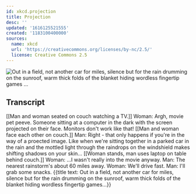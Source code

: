 ```yaml
---
id: xkcd.projection
title: Projection
desc: ''
updated: '1616125521555'
created: '1183100400000'
sources:
  name: xkcd
  url: 'https://creativecommons.org/licenses/by-nc/2.5/'
  license: Creative Commons 2.5
---
```

![Out in a field, not another car for miles, silence but for the rain drumming on the sunroof, warm thick folds of the blanket hiding wordless fingertip games ...](https://imgs.xkcd.com/comics/projection.png)

## Transcript
[[Man and woman seated on couch watching a TV.]]
Woman: Argh, movie pet peeve. Someone sitting at a computer in the dark with the screen projected on their face. Monitors don't work like that!
[[Man and woman face each other on couch.]]
Man: Right - that only happens if you're in the way of a proected image. Like when we're sitting together in a parked car in the rain and the mottled light through the raindrops on the windshield makes shifting shadows on your skin...
[[Woman stands, man uses laptop on table behind couch.]]
Woman: ...I wasn't really into the movie anyway.
Man: The nearest rainstorm's about 60 miles away.
Woman: We'll drive fast.
Man: I'll grab some snacks.
{{title text: Out in a field, not another car for miles, silence but for the rain drumming on the sunroof, warm thick folds of the blanket hiding wordless fingertip games...}}
